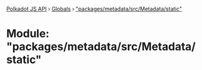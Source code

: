 [Polkadot JS API](../README.md) › [Globals](../globals.md) › ["packages/metadata/src/Metadata/static"](_packages_metadata_src_metadata_static_.md)

# Module: "packages/metadata/src/Metadata/static"


